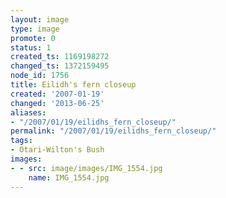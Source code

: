 ```yaml
---
layout: image
type: image
promote: 0
status: 1
created_ts: 1169198272
changed_ts: 1372159495
node_id: 1756
title: Eilidh's fern closeup
created: '2007-01-19'
changed: '2013-06-25'
aliases:
- "/2007/01/19/eilidhs_fern_closeup/"
permalink: "/2007/01/19/eilidhs_fern_closeup/"
tags:
- Otari-Wilton's Bush
images:
- - src: image/images/IMG_1554.jpg
    name: IMG_1554.jpg
---
```


